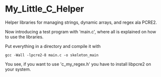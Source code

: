 # My_Little_C_Helper
Helper libraries for managing strings, dynamic arrays, and regex ala PCRE2.

Now introducing a test program with 'main.c', where all is explained on how to use the libraries.

Put everything in a directory and compile it with

<code>gcc -Wall -lpcre2-8 main.c -o skeleton_main</code>

You see, if you want to use 'c_my_regex.h' you have to install libpcre2 on your system.
